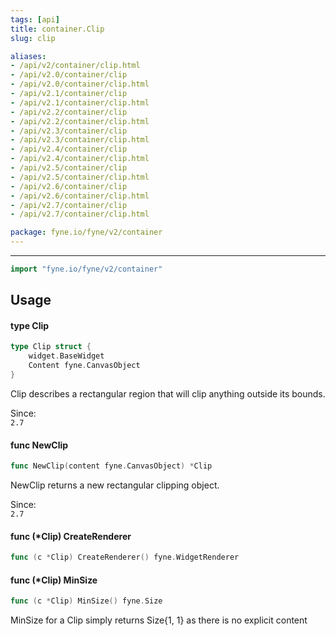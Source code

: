 ```yaml
---
tags: [api]
title: container.Clip
slug: clip

aliases:
- /api/v2/container/clip.html
- /api/v2.0/container/clip
- /api/v2.0/container/clip.html
- /api/v2.1/container/clip
- /api/v2.1/container/clip.html
- /api/v2.2/container/clip
- /api/v2.2/container/clip.html
- /api/v2.3/container/clip
- /api/v2.3/container/clip.html
- /api/v2.4/container/clip
- /api/v2.4/container/clip.html
- /api/v2.5/container/clip
- /api/v2.5/container/clip.html
- /api/v2.6/container/clip
- /api/v2.6/container/clip.html
- /api/v2.7/container/clip
- /api/v2.7/container/clip.html

package: fyne.io/fyne/v2/container
---
```



---
```go
import "fyne.io/fyne/v2/container"
```

## Usage

#### type Clip

```go
type Clip struct {
	widget.BaseWidget
	Content fyne.CanvasObject
}
```

Clip describes a rectangular region that will clip anything outside its bounds.


<div class="since">Since: <code>
2.7</code></div>

#### func  NewClip

```go
func NewClip(content fyne.CanvasObject) *Clip
```
NewClip returns a new rectangular clipping object.


<div class="since">Since: <code>
2.7</code></div>

#### func (*Clip) CreateRenderer

```go
func (c *Clip) CreateRenderer() fyne.WidgetRenderer
```

#### func (*Clip) MinSize

```go
func (c *Clip) MinSize() fyne.Size
```
MinSize for a Clip simply returns Size{1, 1} as there is no explicit content
